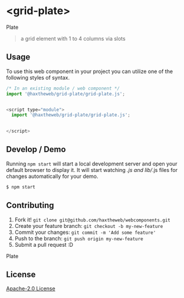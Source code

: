 # &lt;grid-plate&gt;

Plate
> a grid element with 1 to 4 columns via slots

## Usage
To use this web component in your project you can utilize one of the following styles of syntax.

```js
/* In an existing module / web component */
import '@haxtheweb/grid-plate/grid-plate.js';


<script type="module">
  import '@haxtheweb/grid-plate/grid-plate.js';

  
</script>
```

## Develop / Demo
Running `npm start` will start a local development server and open your default browser to display it. It will start watching *.js and lib/*.js files for changes automatically for your demo.
```bash
$ npm start
```


## Contributing

1. Fork it! `git clone git@github.com/haxtheweb/webcomponents.git`
2. Create your feature branch: `git checkout -b my-new-feature`
3. Commit your changes: `git commit -m 'Add some feature'`
4. Push to the branch: `git push origin my-new-feature`
5. Submit a pull request :D

Plate

## License
[Apache-2.0 License](http://opensource.org/licenses/Apache-2.0)